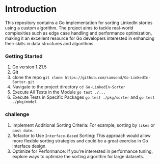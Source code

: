 # Introduction

This repository contains a Go implementation for sorting LinkedIn stories using a custom algorithm. The project aims to tackle real-world complexities such as edge case handling and performance optimization, making it an excellent resource for Go developers interested in enhancing their skills in data structures and algorithms.

### Getting Started

1. Go version 1.21.5
2. Git
3. clone the repo `git clone https://github.com/samsond/Go-LinkedIn-Sorter.git`
4. Navigate to the project directory `cd Go-LinkedIn-Sorter`
5. Execute All Tests in the Module `go test ./...`
6. Execute Tests in Specific Packages `go test ./pkg/sorter` and `go test ./pkg/model`

### challenge

1. Implement Additional Sorting Criteria: For example, sorting by `likes` or `post date`.
2. Refactor to Use `Interface-Based` Sorting: This approach would allow more flexible sorting strategies and could be a great exercise in Go interface design.
3. Optimize for Performance: If you're interested in performance tuning, explore ways to optimize the sorting algorithm for large datasets.

